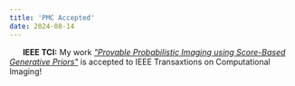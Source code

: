 ```yaml
---
title: 'PMC Accepted'
date: 2024-08-14
---
```


&nbsp;&nbsp;&nbsp;&nbsp;&nbsp; **IEEE TCI:** My work *["Provable Probabilistic Imaging using Score-Based Generative Priors"](http://imaging.cms.caltech.edu/pmc/)* is accepted to IEEE Transaxtions on Computational Imaging!